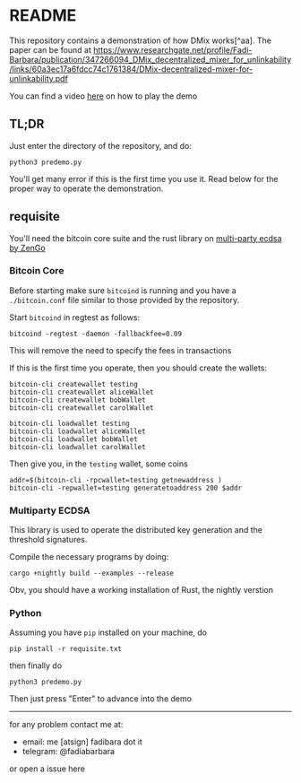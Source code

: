# README

This repository contains a demonstration of how DMix works[^aa].
The paper can be found at <https://www.researchgate.net/profile/Fadi-Barbara/publication/347266094_DMix_decentralized_mixer_for_unlinkability/links/60a3ec17a6fdcc74c1761384/DMix-decentralized-mixer-for-unlinkability.pdf>

You can find a video [here](https://fadibarbara.it/owncloud/index.php/s/YfnedvpveDdzMle) on how to play the demo

## TL;DR
Just enter the directory of the repository, and do:
```
python3 predemo.py
```

You'll get many error if this is the first time you use it. Read below for the proper way to operate the demonstration.

## requisite
You'll need the bitcoin core suite and the rust library on [multi-party ecdsa by ZenGo](https://github.com/ZenGo-X/multi-party-ecdsa)

### Bitcoin Core
Before starting  make sure `bitcoind` is running and you have a `./bitcoin.conf` file similar to those provided by the repository.

Start `bitcoind` in regtest as follows:

```
bitcoind -regtest -daemon -fallbackfee=0.09
```
 This will remove the need to specify the fees in transactions

 If this is the first time you operate, then you should create the wallets:

```
bitcoin-cli createwallet testing
bitcoin-cli createwallet aliceWallet
bitcoin-cli createwallet bobWallet
bitcoin-cli createwallet carolWallet

bitcoin-cli loadwallet testing
bitcoin-cli loadwallet aliceWallet
bitcoin-cli loadwallet bobWallet
bitcoin-cli loadwallet carolWallet
```

Then give you, in the `testing` wallet, some coins

```
addr=$(bitcoin-cli -rpcwallet=testing getnewaddress )
bitcoin-cli -repwallet=testing generatetoaddress 200 $addr
```

### Multiparty ECDSA
This library is used to operate the distributed key generation and the threshold signatures.

Compile the necessary programs by doing:
```
cargo +nightly build --examples --release
```

Obv, you should have a working installation of Rust, the nightly verstion

### Python
Assuming you have `pip` installed on your machine, do

```
pip install -r requisite.txt
```

then finally do 
```
python3 predemo.py
```

Then just press "Enter" to advance into the demo

***

for any problem contact me at:
- email: me [atsign] fadibara dot it
- telegram: @fadiabarbara

or open a issue here